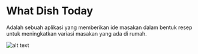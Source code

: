 # What Dish Today

Adalah sebuah aplikasi yang memberikan ide masakan dalam bentuk resep untuk meningkatkan variasi masakan yang ada di rumah.

![alt text](https://github.com/sndff/what-dish-today/blob/main/app/src/main/res/drawable-v24/logo.png)
